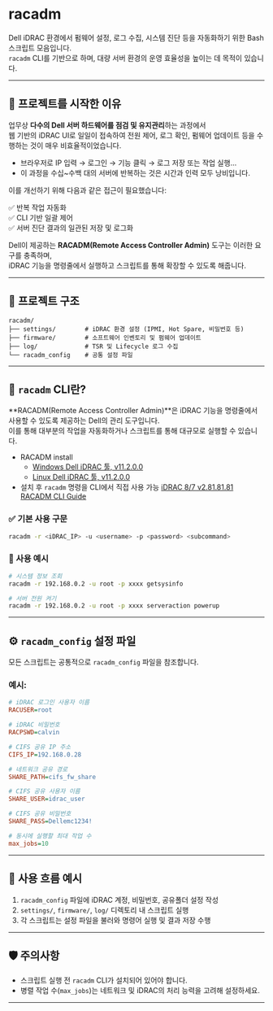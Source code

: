 # racadm

Dell iDRAC 환경에서 펌웨어 설정, 로그 수집, 시스템 진단 등을 자동화하기 위한 Bash 스크립트 모음입니다.  
`racadm` CLI를 기반으로 하며, 대량 서버 환경의 운영 효율성을 높이는 데 목적이 있습니다.

---

## 🧭 프로젝트를 시작한 이유

업무상 **다수의 Dell 서버 하드웨어를 점검 및 유지관리**하는 과정에서  
웹 기반의 iDRAC UI로 일일이 접속하여 전원 제어, 로그 확인, 펌웨어 업데이트 등을 수행하는 것이 매우 비효율적이었습니다.

- 브라우저로 IP 입력 → 로그인 → 기능 클릭 → 로그 저장 또는 작업 실행...
- 이 과정을 수십~수백 대의 서버에 반복하는 것은 시간과 인력 모두 낭비입니다.

이를 개선하기 위해 다음과 같은 접근이 필요했습니다:

✅ 반복 작업 자동화  
✅ CLI 기반 일괄 제어  
✅ 서버 진단 결과의 일관된 저장 및 로그화

Dell이 제공하는 **RACADM(Remote Access Controller Admin)** 도구는 이러한 요구를 충족하며,  
iDRAC 기능을 명령줄에서 실행하고 스크립트를 통해 확장할 수 있도록 해줍니다.

---

## 🧩 프로젝트 구조

```
racadm/
├── settings/        # iDRAC 환경 설정 (IPMI, Hot Spare, 비밀번호 등)
├── firmware/        # 소프트웨어 인벤토리 및 펌웨어 업데이트
├── log/             # TSR 및 Lifecycle 로그 수집
└── racadm_config    # 공통 설정 파일
```

---

## 🧰 `racadm` CLI란?

**RACADM(Remote Access Controller Admin)**은 iDRAC 기능을 명령줄에서 사용할 수 있도록 제공하는 Dell의 관리 도구입니다.  
이를 통해 대부분의 작업을 자동화하거나 스크립트를 통해 대규모로 실행할 수 있습니다.

- RACADM install
  - [Windows Dell iDRAC 툴, v11.2.0.0](https://www.dell.com/support/home/en-us/drivers/driversdetails?driverid=j2vkv)
  - [Linux Dell iDRAC 툴, v11.2.0.0](https://www.dell.com/support/home/en-us/drivers/driversdetails?driverid=j72j9)
- 설치 후 `racadm` 명령을 CLI에서 직접 사용 가능
[iDRAC 8/7 v2.81.81.81 RACADM CLI Guide](https://dl.dell.com/topicspdf/idrac8-lifecycle-controller-v2818181_cli-guide_en-us.pdf)

### ✅ 기본 사용 구문

```bash
racadm -r <iDRAC_IP> -u <username> -p <password> <subcommand>
```

### 📌 사용 예시

```bash
# 시스템 정보 조회
racadm -r 192.168.0.2 -u root -p xxxx getsysinfo

# 서버 전원 켜기
racadm -r 192.168.0.2 -u root -p xxxx serveraction powerup
```


---

## ⚙️ `racadm_config` 설정 파일

모든 스크립트는 공통적으로 `racadm_config` 파일을 참조합니다.  

### 예시:

```ini
# iDRAC 로그인 사용자 이름
RACUSER=root

# iDRAC 비밀번호
RACPSWD=calvin

# CIFS 공유 IP 주소
CIFS_IP=192.168.0.28

# 네트워크 공유 경로
SHARE_PATH=cifs_fw_share

# CIFS 공유 사용자 이름
SHARE_USER=idrac_user

# CIFS 공유 비밀번호
SHARE_PASS=Dellemc1234!

# 동시에 실행할 최대 작업 수
max_jobs=10

```

---

## 🧪 사용 흐름 예시

1. `racadm_config` 파일에 iDRAC 계정, 비밀번호, 공유폴더 설정 작성
2. `settings/`, `firmware/`, `log/` 디렉토리 내 스크립트 실행
3. 각 스크립트는 설정 파일을 불러와 명령어 실행 및 결과 저장 수행

---

## 🛡️ 주의사항

- 스크립트 실행 전 `racadm` CLI가 설치되어 있어야 합니다.
- 병렬 작업 수(`max_jobs`)는 네트워크 및 iDRAC의 처리 능력을 고려해 설정하세요.

---

